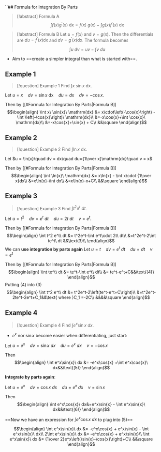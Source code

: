 ``## Formula for Integration By Parts

>[!abstract] Formula A
>$$
>\int f(x)g^\prime(x)\ \mathrm{dx} = f(x)\ g(x) - \int g(x)f^\prime(x)\ \mathrm{dx}
>$$

>[!abstract] Formula B
>Let $u = f(x)$ and $v = g(x)$. Then the differentials are $du=f^\prime(x)\mathrm{dx}$ and $dv=g^\prime(x)\mathrm{dx}$. The formula becomes
>
>$$\int u\ dv = uv - \int v\ du$$

- Aim to ==create a simpler integral than what is started with==.

## Example 1

>[!question] Example 1
>Find $\int x\ \sin{x}\ \mathrm{dx}$.

Let 
$u = x\quad dv=\sin{x}\ \mathrm{dx}\quad du = dx\quad dv = -\cos{x}$.

Then by [[#Formula for Integration By Parts|Formula B]] 
$$\begin{align}
\int x\ \sin{x}\ \mathrm{dx} &= x\cdot\left(-\cos{x}\right) - \int \left(-\cos{x}\right)\ \mathrm{dx}\\
&=-x\cos{x}+\int \cos{x}\ \mathrm{dx}\\
&=-x\cos{x}+\sin{x} + C\\
&&\square
\end{align}$$



## Example 2

>[!question] Example 2
>Find $\int \ln{x}\ \mathrm{dx}$.

Let
$u = \ln{x}\quad dv = dx\quad du={1\over x}\mathrm{dx}\quad v = x$

Then by [[#Formula for Integration By Parts|Formula B]]
$$\begin{align}
\int \ln{x}\ \mathrm{dx} &= x\ln{x} - \int x\cdot {1\over x}dx\\
&=x\ln{x}-\int dx\\
&=x\ln{x}-x+C\\
&&\square
\end{align}$$
## Example 3

>[!question] Example 3
>Find $\int t^2e^t\ dt$.

Let
$u = t^2\quad dv = e^t\ dt\quad du=2t\ dt\quad v = e^t$.

Then by [[#Formula for Integration By Parts|Formula B]]
$$\begin{align}
\int t^2 e^t\ dt &= t^2e^t-\int e^t\cdot 2t\ dt\\
&=t^2e^t-2\int te^t\ dt &&\text(3)\\
\end{align}$$
We can **use integration by parts again**
Let
$u = t\quad dv=e^t\ dt\quad du=dt\quad v = e^t$

Then by [[#Formula for Integration By Parts|Formula B]]
$$\begin{align}
\int te^t\ dt &= te^t-\int e^t\ dt\\
&= te^t-e^t+C&&\text{(4)}
\end{align}$$
Putting (4) into (3)
$$\begin{align}
\int t^2 e^t\ dt &= t^2e^t-2\left(te^t-e^t+C\right)\\
&=t^2e^t-2te^t-2e^t+C_1&&\text{ where }C_1 =-2C\\
&&&&\square
\end{align}$$
## Example 4

>[!question] Example 4
>Find $\int e^x\sin{x}\ dx$.

- $e^x$ nor $\sin{x}$ become easier when differentiating, just start:


Let
$u = e^x\quad dv=\sin{x}\ dx\quad du=e^x\ dx\quad v=-\cos{x}$

Then
$$\begin{align}
\int e^x\sin{x}\ dx &= -e^x\cos{x} +\int e^x\cos{x}\ dx&&\text{(5)}
\end{align}$$


**Integrate by parts again:**

Let
$u = e^x\quad dv = \cos{x}\ dx\quad du=e^x\ dx\quad v=\sin{x}$

Then
$$\begin{align}
\int e^x\cos{x}\ dx&=e^x\sin{x} - \int e^x\sin{x}\ dx&&\text{(6)}
\end{align}$$


==Now we have an expression for $\int e^x\cos{x}\ dx$ to plug into (5)==


$$\begin{align}
\int e^x\sin{x}\ dx &= -e^x\cos{x} + e^x\sin{x} - \int e^x\sin{x}\ dx\\
2\int e^x\sin{x}\ dx &= -e^x\cos{x} + e^x\sin{x}\\
\int e^x\sin{x}\ dx &= {1\over 2}e^x\left(\sin{x}-\cos{x}\right)+C\\
&&\square
\end{align}$$
